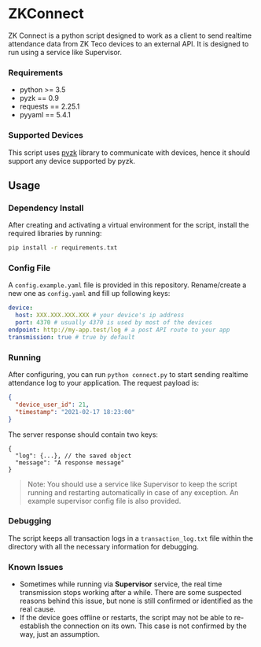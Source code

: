 # ZKConnect

ZK Connect is a python script designed to work as a client to send realtime attendance data from ZK Teco devices to an external API. It is designed to run using a service like Supervisor.

### Requirements

- python >= 3.5
- pyzk == 0.9
- requests == 2.25.1
- pyyaml == 5.4.1

### Supported Devices

This script uses [pyzk](https://github.com/fananimi/pyzk) library to communicate with devices, hence it should support any device supported by pyzk.

## Usage

### Dependency Install

After creating and activating a virtual environment for the script, install the required libraries by running:

```bash
pip install -r requirements.txt
```

### Config File

A `config.example.yaml` file is provided in this repository. Rename/create a new one as `config.yaml` and fill up following keys:

```yaml
device:
  host: XXX.XXX.XXX.XXX # your device's ip address
  port: 4370 # usually 4370 is used by most of the devices
endpoint: http://my-app.test/log # a post API route to your app
transmission: true # true by default
```

### Running

After configuring, you can run `python connect.py` to start sending realtime attendance log to your application. The request payload is:

```json
{
  "device_user_id": 21,
  "timestamp": "2021-02-17 18:23:00"
}
```

The server response should contain two keys:

```
{
  "log": {...}, // the saved object
  "message": "A response message"
}
```

> Note: You should use a service like Supervisor to keep the script running and restarting automatically in case of any exception. An example supervisor config file is also provided.


### Debugging

The script keeps all transaction logs in a `transaction_log.txt` file within the directory with all the necessary information for debugging.


### Known Issues

  - Sometimes while running via **Supervisor** service, the real time transmission stops working after a while. There are some suspected reasons behind this issue, but none is still confirmed or identified as the real cause.
  - If the device goes offline or restarts, the script may not be able to re-establish the connection on its own. This case is not confirmed by the way, just an assumption.

